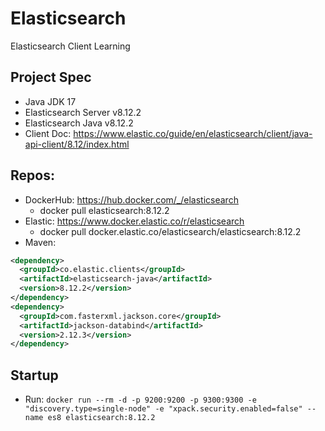 # Elasticsearch
 Elasticsearch Client Learning

## Project Spec
* Java JDK 17
* Elasticsearch Server v8.12.2
* Elasticsearch Java v8.12.2
* Client Doc: https://www.elastic.co/guide/en/elasticsearch/client/java-api-client/8.12/index.html

## Repos:
* DockerHub: https://hub.docker.com/_/elasticsearch
  * docker pull elasticsearch:8.12.2
* Elastic: https://www.docker.elastic.co/r/elasticsearch
  * docker pull docker.elastic.co/elasticsearch/elasticsearch:8.12.2
* Maven:
```xml
<dependency>
  <groupId>co.elastic.clients</groupId>
  <artifactId>elasticsearch-java</artifactId>
  <version>8.12.2</version>
</dependency>
<dependency>
  <groupId>com.fasterxml.jackson.core</groupId>
  <artifactId>jackson-databind</artifactId>
  <version>2.12.3</version>
</dependency>
```
## Startup
* Run: `docker run --rm -d -p 9200:9200 -p 9300:9300 -e "discovery.type=single-node" -e "xpack.security.enabled=false" --name es8 elasticsearch:8.12.2`

